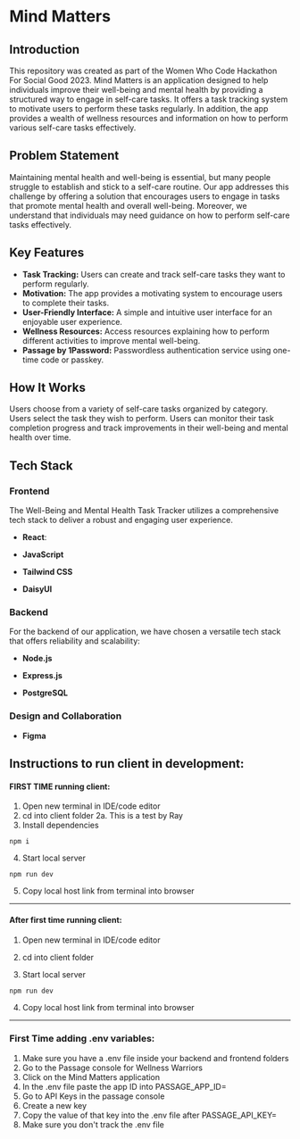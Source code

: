 # Mind Matters

## Introduction

This repository was created as part of the Women Who Code Hackathon For Social Good 2023. Mind Matters is an application designed to help individuals improve their well-being and mental health by providing a structured way to engage in self-care tasks. It offers a task tracking system to motivate users to perform these tasks regularly. In addition, the app provides a wealth of wellness resources and information on how to perform various self-care tasks effectively.

## Problem Statement

Maintaining mental health and well-being is essential, but many people struggle to establish and stick to a self-care routine. Our app addresses this challenge by offering a solution that encourages users to engage in tasks that promote mental health and overall well-being. Moreover, we understand that individuals may need guidance on how to perform self-care tasks effectively.

## Key Features

- **Task Tracking:** Users can create and track self-care tasks they want to perform regularly.
- **Motivation:** The app provides a motivating system to encourage users to complete their tasks.
- **User-Friendly Interface:** A simple and intuitive user interface for an enjoyable user experience.
- **Wellness Resources:** Access resources explaining how to perform different activities to improve mental well-being.
- **Passage by 1Password:** Passwordless authentication service using one-time code or passkey.

## How It Works

Users choose from a variety of self-care tasks organized by category. Users select the task they wish to perform. Users can monitor their task completion progress and track improvements in their well-being and mental health over time.

## Tech Stack

### Frontend

The Well-Being and Mental Health Task Tracker utilizes a comprehensive tech stack to deliver a robust and engaging user experience.

- **React**:

- **JavaScript**

- **Tailwind CSS**

- **DaisyUI**

### Backend

For the backend of our application, we have chosen a versatile tech stack that offers reliability and scalability:

- **Node.js**

- **Express.js**

- **PostgreSQL**

### Design and Collaboration

- **Figma**

## Instructions to run client in development:

#### FIRST TIME running client:

1. Open new terminal in IDE/code editor
2. cd into client folder
   2a. This is a test by Ray
3. Install dependencies

```
npm i
```

4. Start local server

```
npm run dev
```

5. Copy local host link from terminal into browser

---

#### After first time running client:

1. Open new terminal in IDE/code editor

2. cd into client folder

3. Start local server

```
npm run dev
```

4. Copy local host link from terminal into browser

---

### First Time adding .env variables:

1. Make sure you have a .env file inside your backend and frontend folders
2. Go to the Passage console for Wellness Warriors
3. Click on the Mind Matters application
4. In the .env file paste the app ID into PASSAGE_APP_ID=
5. Go to API Keys in the passage console
6. Create a new key 
7. Copy the value of that key into the .env file after PASSAGE_API_KEY=
8. Make sure you don't track the .env file 


